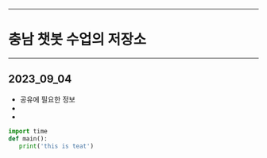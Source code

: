 
_ _ _
 # 충남 챗봇 수업의 저장소
_ _ _
 ## 2023_09_04
* 공유에 필요한 정보
*
*

 ```python
 import time
 def main():
    print('this is teat')